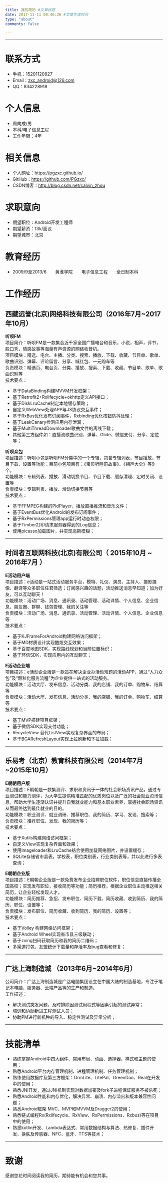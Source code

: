 ```yaml
---
title: 我的简历 #文章标题
date: 2017-11-11 00:46:26 #文章生成时间
type: "about"
comments: false  

---
```


---
# 联系方式

- 手机：15201120927
- Email：zxc_android@126.com
- QQ：834228918

# 个人信息

 - 周向成/男
 - 本科/电子信息工程
 - 工作年限：4年
 
# 相关信息
 - 个人网址：https://pgzxc.github.io/
 - GitHub：https://github.com/PGzxc/
 - CSDN博客：http://blog.csdn.net/calvin_zhou

# 求职意向

 - 期望职位：Android开发工程师
 - 期望薪资：13k/面议
 - 期望城市：北京

# 教育经历

- 2009/9至2013/6&emsp;&emsp;黄淮学院&emsp;&emsp;电子信息工程&emsp;&emsp;全日制本科

# 工作经历

##  西藏远誉(北京)网络科技有限公司（2016年7月~2017年10月）

__听呗FM__   
项目简介：听呗FM是一款集合近千家全国广播电台和音乐，小说，相声，评书，脱口秀，情感故事等海量有声资源的网络收音机。                                          
项目模块：精选、电台、主播、分类、搜索、播放、下载、收藏、节目单、歌单、歌曲识别、弹幕、评论留言、分享、喊红包、一元购车等            
负责模块：精选页、电台页、分类、播放、搜索、下载、收藏、节目单、歌单、歌曲识别等	
技术要点：		
     
-  基于DataBinding构建MVVM开发框架；
-  基于Retrofit2+Rxlifecycle+okhttp定义API接口；
-  基于DiskLruCache制定本地缓存策略；
-  自定义WebView处理APP与JS协议交互事件；
-  基于RxBus优化发布订阅事件，Rxbinding优化按钮防抖处理；
-  基于LeakCanary检测应用内存泄漏；
-  基于MultiThreadDownloader歌曲文件的离线下载；
-  其他第三方组件如：直播流歌曲识别、弹幕、Glide、微信支付、分享、定位等；

__听呗众包__   
项目描述：听呗小包是听呗FM分类中的一个专辑，包含专辑列表，节目播放，节目下载，设置等功能；目前小包项目有：《宝贝听睡前故事》、《相声大全》等9个。   
功能模块：专辑列表、播放、滑动切换节目、节目下载、缓存清理、定时关闭、设置等  
负责模块：专辑列表、播放、滑动切换节目等  
技术要点：  

-  基于FFMPEG构建的PldPlayer，播放直播推流和音乐文件；
-  基于EventBus优化Android的发布订阅事件；
-  基于RxPermissions管理app运行时动态权限；
-  基于Timber打印请求服务器得到的Log信息；
-  使用picasso加载图片，并实现高斯模糊；

---
 
## 时间者互联网科技(北京)有限公司（ 2015年10月 ~ 2016年7月 ）
__E活动用户端__   
项目描述：e活动是一站式活动服务平台，模特、礼仪、演员、主持人、摄影摄像、翻译等众多职位任君筛选；订阅感兴趣的话题，活动推送消息早知道；加为好友，可以互动聊天！  
功能模块：活动广场、消息、通讯录、活动管理、活动详情、个人信息、企业信息、朋友圈、群聊、钱包管理、我的关注等  
负责模块：活动广场、消息、通讯录、活动管理、活动详情、个人信息、企业信息等  
技术要点：

-  基于KJFrameForAndroid构建网络访问框架；
-  基于MD材质设计实现酷炫交互效果；
-  基于百度地图SDK，实现路线规划和当前位置标识；
-  基于环信SDK，实现应用内的互动聊天；

__E活动企业端__    
项目描述：e活动企业版是一款旨在解决企业办活动难题的活动APP，通过“人力众包”及“颗粒化服务流程”为企业提供一站式的活动服务。   
功能模块：活动大厅、发布信息、活动分类、我的店铺、我的订单、购物车、结算等   
负责模块：活动大厅、发布信息、活动分类、我的店铺、我的订单、购物车、结算等   
技术要点：

-  基于MVP搭建项目框架； 
-  基于微信SDK实现支付功能； 
-  RecycleView 替代ListView实现复杂界面的布局；
-  基于BGARefreshLayout实现上拉刷新和下拉加载；

---

##  乐易考（北京）教育科技有限公司（2014年7月~2015年10月）
__E朝朝用户版__  
项目描述：E朝朝是一款集测评、求职和资讯于一体的社会职场资讯产品，通过专业测试和能力测评，为大学生提供精准匹配的优质岗位以及广泛的社会就业资讯信息，帮助大学生逐渐认识并提升自我就业能力和基本职业素养，掌握社会职场资讯从而最终达到最佳就业的目的。   
功能模块：职业测评、就业调研、推荐职位、我的简历、学习、发现、搜索等；   
负责模块：推荐职位、发现、我的简历等；   
技术要点：   

- 基于Xutils构建网络访问框架；
- 自定义View实现复杂界面和效果；
- 使用Imageloader和LruCache结合使用加载网络图片，并设置缓存；
- SQLite存储省市县表，学校表，职位类别表，行业类别表等，并以此进行多表查询；

__E朝朝企业版__   
项目描述：E朝朝企业版是一款免费发布企业招聘职位软件，职位信息直接传播全国高校；实现发布职位，接收简历等功能；简历推荐，根据企业职位主动推送相关简历，让企业轻松发现人才。   
功能模块：简历推荐、急招、发布职位、简历下载、简历收藏、收到简历、我的简历、职位、设置等；   
负责模块：发布职位、简历收藏、收到简历、我的简历、设置等；   
技术要点：

-  基于Volley 构建网络访问框架；
-  基于Android Wheel实现省市县三级联动；
-  基于zxing扫码获取简历和我的简历二维码；
-  多渠道打包、友盟统计下载量和存活率及bug查看和修复；

---
## 广达上海制造城 （2013年6月~2014年6月）

公司简介：广达上海制造城是广达电脑集团设立在中国大陆的制造基地，专注于笔记本电脑、服务器、云端产品等的生产和制造。   
工作描述：   

-  解决测试突发问题，及时排除因测试用程式等因素引起的测试异常；
-  培训和协助新进工程测试人员；
-  协助PM进行新机种的导入、稳定性测试及异常分析；

---

# 技能清单
-  熟练掌握Android中四大组件、常用布局、动画、选择器，样式和主题的使用；
-  熟悉Android平台内存管理机制、进程管理机制、任务管理机制；
-  熟练使用数据库及第三方框架：OrmLite、LitePal、GreenDao、Real在开发中的使用； 
-  熟悉JNI开发，通过JNI机制实现对数据加密及fork子进程保证服务不被杀死；
-  熟悉Android性能和内存优化，解决异常、崩溃、内存溢出和版本兼容性问题；
-  熟悉Android框架 MVC、MVP和MVVM及Dragger2的使用；
-  熟悉链式编程Rx(Rxlifecycle、RxView、RxPermissions、Rxbus)等在项目中的使用；
-  熟悉kotlin开发、Lambda表达式、常用数据结构与算法、热修复、插件开发、换肤及传感器、NFC、蓝牙、TTS等技术； 

---
# 致谢
感谢您花时间阅读我的简历，期待能有机会和您共事。
